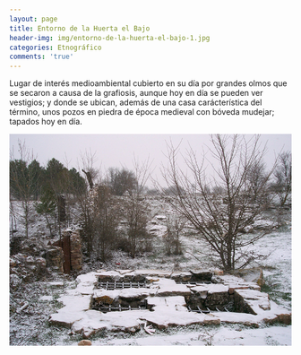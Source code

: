 ```yaml
---
layout: page
title: Entorno de la Huerta el Bajo
header-img: img/entorno-de-la-huerta-el-bajo-1.jpg
categories: Etnográfico
comments: 'true'
---
```



Lugar de interés medioambiental cubierto en su día por grandes olmos que se secaron a causa de la grafiosis, aunque hoy en día se pueden ver vestigios; y donde se ubican, además de una casa carácterística del término, unos pozos en piedra de época medieval con bóveda mudejar; tapados hoy en día.

<div class="photos">
<img src="/img/entorno-de-la-huerta-el-bajo-1.jpg" alt="Entorno de la Huerta el Bajo">
</div>
